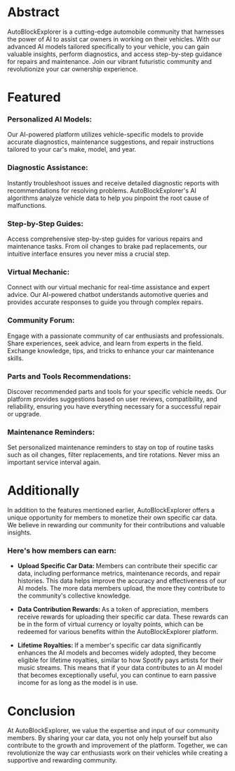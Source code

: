 # Abstract
AutoBlockExplorer is a cutting-edge automobile community that harnesses the power of AI to assist car owners in working on their vehicles. With our advanced AI models tailored specifically to your vehicle, you can gain valuable insights, perform diagnostics, and access step-by-step guidance for repairs and maintenance. Join our vibrant futuristic community and revolutionize your car ownership experience.



<h1>Featured</h1>

<h3>Personalized AI Models:</h3> Our AI-powered platform utilizes vehicle-specific models to provide accurate diagnostics, maintenance suggestions, and repair instructions tailored to your car's make, model, and year.

<h3>Diagnostic Assistance: </h3> Instantly troubleshoot issues and receive detailed diagnostic reports with recommendations for resolving problems. AutoBlockExplorer's AI algorithms analyze vehicle data to help you pinpoint the root cause of malfunctions.

<h3>Step-by-Step Guides:</h3>  Access comprehensive step-by-step guides for various repairs and maintenance tasks. From oil changes to brake pad replacements, our intuitive interface ensures you never miss a crucial step.

<h3>Virtual Mechanic:</h3>  Connect with our virtual mechanic for real-time assistance and expert advice. Our AI-powered chatbot understands automotive queries and provides accurate responses to guide you through complex repairs.

<h3>Community Forum:</h3>  Engage with a passionate community of car enthusiasts and professionals. Share experiences, seek advice, and learn from experts in the field. Exchange knowledge, tips, and tricks to enhance your car maintenance skills.

<h3>Parts and Tools Recommendations:</h3>  Discover recommended parts and tools for your specific vehicle needs. Our platform provides suggestions based on user reviews, compatibility, and reliability, ensuring you have everything necessary for a successful repair or upgrade.

<h3>Maintenance Reminders: </h3> Set personalized maintenance reminders to stay on top of routine tasks such as oil changes, filter replacements, and tire rotations. Never miss an important service interval again.

<h1>Additionally</h1>

In addition to the features mentioned earlier, AutoBlockExplorer offers a unique opportunity for members to monetize their own specific car data. We believe in rewarding our community for their contributions and valuable insights. 

<h3>Here's how members can earn:</h3>

- <b> Upload Specific Car Data: </b>Members can contribute their specific car data, including performance metrics, maintenance records, and repair histories. This data helps improve the accuracy and effectiveness of our AI models. The more data members upload, the more they contribute to the community's collective knowledge.

- <b>Data Contribution Rewards: </b>As a token of appreciation, members receive rewards for uploading their specific car data. These rewards can be in the form of virtual currency or loyalty points, which can be redeemed for various benefits within the AutoBlockExplorer platform.

- <b>Lifetime Royalties: </b>If a member's specific car data significantly enhances the AI models and becomes widely adopted, they become eligible for lifetime royalties, similar to how Spotify pays artists for their music streams. This means that if your data contributes to an AI model that becomes exceptionally useful, you can continue to earn passive income for as long as the model is in use.


<h1>Conclusion</h1>
At AutoBlockExplorer, we value the expertise and input of our community members. By sharing your car data, you not only help yourself but also contribute to the growth and improvement of the platform. Together, we can revolutionize the way car enthusiasts work on their vehicles while creating a supportive and rewarding community.
